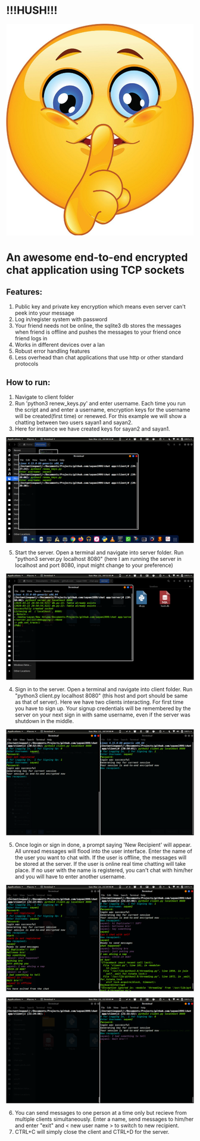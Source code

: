 # !!!HUSH!!!

![HUSH](previews/HUSH.jpg?raw=true "HUSH.jpg")


# An awesome end-to-end encrypted chat application using TCP sockets

## Features:
1. Public key and private key encryption which means even server can't peek into your message
2. Log in/register system with password
3. Your friend needs not be online, the sqlite3 db stores the messages when friend is offline and pushes the messages to your friend once friend logs in
4. Works in different devices over a lan
5. Robust error handling features
6. Less overhead than chat applications that use http or other standard protocols

## How to run:
1. Navigate to client folder
2. Run 'python3 renew_keys.py' and enter username. Each time you run the script and and enter a username, encryption keys for the username will be created(first time) or renewed. For this example we will show a chatting between two users sayan1 and sayan2.
3. Here for instance we have created keys for sayan2 and sayan1. 

![key_generation](previews/key_generation.png?raw=true "key_generation.png")

5. Start the server. Open a terminal and navigate into server folder. Run "python3 server.py localhost 8080" (here I am running the server in localhost and port 8080, input might change to your preference)

![server_run](previews/server_run.png?raw=true "server_run.png")

4. Sign in to the server. Open a terminal and navigate into client folder. Run "python3 client.py localhost 8080" (this host and port should be same as that of server). Here we have two clients interacting. For first time you have to sign up. Your signup credentials will be remembered by the server on your next sign in with same username, even if the server was shutdown in the middle.

![server_login](previews/server_login.png?raw=true "server_login.png")

5. Once login or sign in done, a prompt saying 'New Recipient' will appear. All unread messages will flood into the user interface. Enter the name of the user you want to chat with. If the user is offline, the messages will be stored at the server. If the user is online real time chatting will take place. If no user with the name is registered, you can't chat with him/her and you will have to enter another username.

![basic_chatting](previews/basic_chatting.png?raw=true "basic_chatting.png")

![backup_pushedin](previews/backup_pushedin.png?raw=true "backup_pushedin.png")

6. You can send messages to one person at a time only but recieve from multiple clients simultaneously. Enter a name, send messages to him/her and enter "exit" and < new user name > to switch to new recipient.
7. CTRL+C will simply close the client and CTRL+D for the server.
